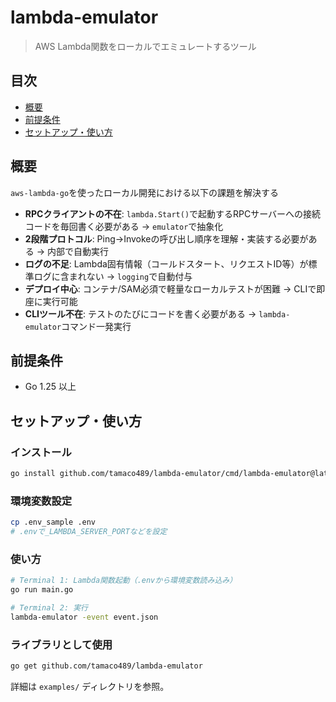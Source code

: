 #  lambda-emulator

> AWS Lambda関数をローカルでエミュレートするツール

## 目次
- [概要](#概要)
- [前提条件](#前提条件)
- [セットアップ・使い方](#セットアップ・使い方)

## 概要

`aws-lambda-go`を使ったローカル開発における以下の課題を解決する

- **RPCクライアントの不在**: `lambda.Start()`で起動するRPCサーバーへの接続コードを毎回書く必要がある → `emulator`で抽象化
- **2段階プロトコル**: Ping→Invokeの呼び出し順序を理解・実装する必要がある → 内部で自動実行
- **ログの不足**: Lambda固有情報（コールドスタート、リクエストID等）が標準ログに含まれない → `logging`で自動付与
- **デプロイ中心**: コンテナ/SAM必須で軽量なローカルテストが困難 → CLIで即座に実行可能
- **CLIツール不在**: テストのたびにコードを書く必要がある → `lambda-emulator`コマンド一発実行

## 前提条件

- Go 1.25 以上

## セットアップ・使い方

### インストール
```bash
go install github.com/tamaco489/lambda-emulator/cmd/lambda-emulator@latest
```

### 環境変数設定
```bash
cp .env_sample .env
# .envで_LAMBDA_SERVER_PORTなどを設定
```

### 使い方
```bash
# Terminal 1: Lambda関数起動（.envから環境変数読み込み）
go run main.go

# Terminal 2: 実行
lambda-emulator -event event.json
```

### ライブラリとして使用
```bash
go get github.com/tamaco489/lambda-emulator
```

詳細は `examples/` ディレクトリを参照。
